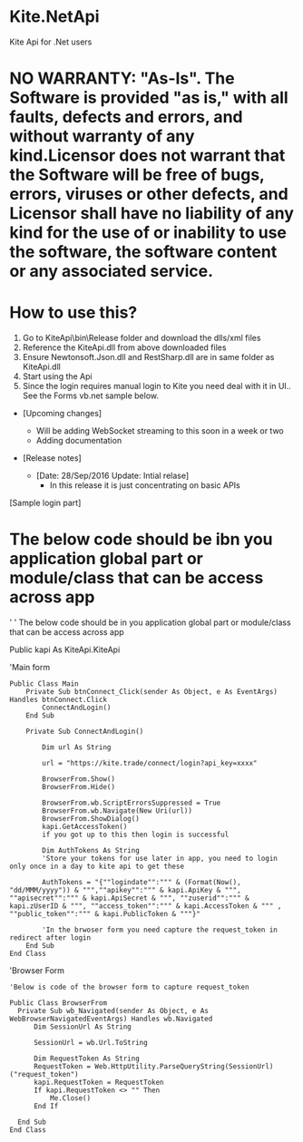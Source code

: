 # Kite.NetApi
Kite Api for .Net users

# NO WARRANTY: "As-Is". The Software is provided "as is," with all faults, defects and errors, and without warranty of any kind.Licensor does not warrant that the Software will be free of bugs, errors, viruses or other defects, and Licensor shall have no liability of any kind for the use of or inability to use the software, the software content or any associated service.


How to use this?
================

1. Go to KiteApi\bin\Release folder and download the dlls/xml files
2. Reference the  KiteApi.dll from above downloaded files
3. Ensure Newtonsoft.Json.dll and RestSharp.dll are in same folder as KiteApi.dll
4. Start using the Api
5. Since the login requires manual login to Kite you need deal with it in UI.. See the Forms vb.net sample below.

* [Upcoming changes]
  * Will be adding WebSocket streaming to this soon in a week or two
  * Adding documentation

* [Release notes]
  * [Date: 28/Sep/2016  Update: Intial relase]
    * In this release it is just concentrating on basic APIs


[Sample login part]

The below code should be ibn you application global part or module/class that can be access across app
=======
'
' The below code should be in you application global part or module/class that can be access across app

Public kapi As KiteApi.KiteApi

'Main form


    Public Class Main
        Private Sub btnConnect_Click(sender As Object, e As EventArgs) Handles btnConnect.Click
            ConnectAndLogin()
        End Sub
    
        Private Sub ConnectAndLogin()

            Dim url As String

            url = "https://kite.trade/connect/login?api_key=xxxx"

            BrowserFrom.Show()
            BrowserFrom.Hide()

            BrowserFrom.wb.ScriptErrorsSuppressed = True
            BrowserFrom.wb.Navigate(New Uri(url))
            BrowserFrom.ShowDialog()
            kapi.GetAccessToken()
            if you got up to this then login is successful

            Dim AuthTokens As String
            'Store your tokens for use later in app, you need to login only once in a day to kite api to get these

            AuthTokens = "{""logindate"":""" & (Format(Now(), "dd/MMM/yyyy")) & """,""apikey"":""" & kapi.ApiKey & """, ""apisecret"":""" & kapi.ApiSecret & """, ""zuserid"":""" & kapi.zUserID & """, ""access_token"":""" & kapi.AccessToken & """ , ""public_token"":""" & kapi.PublicToken & """}"

            'In the brwoser form you need capture the request_token in redirect after login
        End Sub
    End Class


'Browser Form


    'Below is code of the browser form to capture request_token
    
    Public Class BrowserFrom
      Private Sub wb_Navigated(sender As Object, e As WebBrowserNavigatedEventArgs) Handles wb.Navigated
          Dim SessionUrl As String

          SessionUrl = wb.Url.ToString

          Dim RequestToken As String
          RequestToken = Web.HttpUtility.ParseQueryString(SessionUrl)("request_token")
          kapi.RequestToken = RequestToken
          If kapi.RequestToken <> "" Then
              Me.Close()
          End If

      End Sub
    End Class
